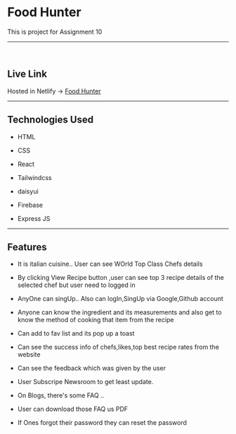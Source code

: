 <h1>Food Hunter</h1>
<p>This is project for Assignment 10</p>
<hr/>
<br/>
<h2>Live Link</h2>
<p>Hosted in Netlify -> <a href="https://food-hunter-bc423.web.app/">Food Hunter</a></p>
<hr/>
<h2>Technologies Used</h2>
<ul>
<li>HTML</li>
</ul><ul>
<li>CSS</li>
</ul><ul>
<li>React</li>
</ul><ul>
<li>Tailwindcss</li>
</ul><ul>
<li>daisyui</li>
</ul><ul>
<li>Firebase</li>
</ul><ul>
<li>Express JS</li>
</ul>
<hr>
<h2>Features</h2>
<ul>
<li>It is italian cuisine.. User can see WOrld Top Class Chefs details  </li>
</ul><ul>
<li>By clicking View Recipe button ,user can see top 3 recipe details of the selected chef but user need to logged in</li>
</ul>
<ul>
<li>AnyOne can singUp.. Also can logIn,SingUp via Google,Github account</li>
</ul>
<ul>
<li>Anyone can know the ingredient and its measurements and also get to know the method of cooking that item from the recipe</li>
</ul><ul>
<li>Can add to fav list and its pop up a toast</li>
</ul><ul>
<li>Can see the success info of chefs,likes,top best recipe rates from the website</li>
</ul><ul>
<li>Can see the feedback which was given by the user</li>
</ul><ul>
<li>User Subscripe Newsroom to get least update. </li>
</ul><ul>
<li>On Blogs, there's some FAQ ..</li>
</ul>
<ul>
<li>User can download those FAQ us PDF</li>
</ul>
<ul>
<li>If Ones forgot their password they can reset the password</li>
</ul>
